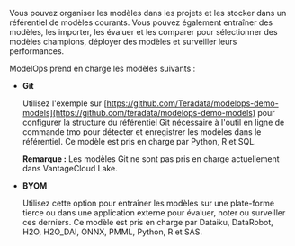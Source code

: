 Vous pouvez organiser les modèles dans les projets et les stocker dans un référentiel de modèles courants. Vous pouvez également entraîner des modèles, les importer, les évaluer et les comparer pour sélectionner des modèles champions, déployer des modèles et surveiller leurs performances.

ModelOps prend en charge les modèles suivants :

-   **Git**

    Utilisez l'exemple sur [https://github.com/Teradata/modelops-demo-models](https://github.com/teradata/modelops-demo-models) pour configurer la structure du référentiel Git nécessaire à l'outil en ligne de commande tmo pour détecter et enregistrer les modèles dans le référentiel. Ce modèle est pris en charge par Python, R et SQL.

    **Remarque :** Les modèles Git ne sont pas pris en charge actuellement dans VantageCloud Lake.


-   **BYOM**

    Utilisez cette option pour entraîner les modèles sur une plate-forme tierce ou dans une application externe pour évaluer, noter ou surveiller ces derniers. Ce modèle est pris en charge par Dataiku, DataRobot, H2O, H2O_DAI, ONNX, PMML, Python, R et SAS.


